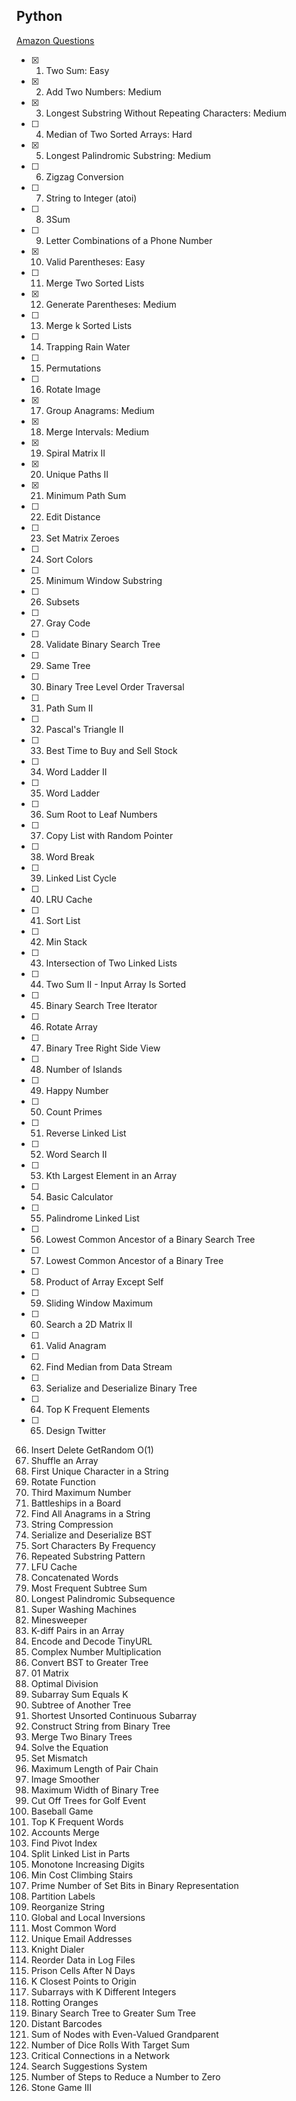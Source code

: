 ## Python

[Amazon Questions](https://leetcode.com/list/xyknlrg2/)

- [X] 1. Two Sum: Easy 
- [X] 2. Add Two Numbers: Medium
- [X] 3. Longest Substring Without Repeating Characters: Medium
- [ ] 4. Median of Two Sorted Arrays: Hard
- [X] 5. Longest Palindromic Substring: Medium
- [ ] 6. Zigzag Conversion
- [ ] 7. String to Integer (atoi)
- [ ] 8. 3Sum
- [ ] 9. Letter Combinations of a Phone Number
- [X] 10. Valid Parentheses: Easy
- [ ] 11. Merge Two Sorted Lists
- [X] 12. Generate Parentheses: Medium
- [ ] 13. Merge k Sorted Lists
- [ ] 14. Trapping Rain Water
- [ ] 15. Permutations
- [ ] 16. Rotate Image
- [X] 17. Group Anagrams: Medium
- [X] 18. Merge Intervals: Medium
- [X] 19. Spiral Matrix II
- [X] 20. Unique Paths II
- [X] 21. Minimum Path Sum
- [ ] 22. Edit Distance
- [ ] 23. Set Matrix Zeroes
- [ ] 24. Sort Colors
- [ ] 25. Minimum Window Substring
- [ ] 26. Subsets
- [ ] 27. Gray Code
- [ ] 28. Validate Binary Search Tree
- [ ] 29. Same Tree
- [ ] 30. Binary Tree Level Order Traversal
- [ ] 31. Path Sum II
- [ ] 32. Pascal's Triangle II
- [ ] 33. Best Time to Buy and Sell Stock
- [ ] 34. Word Ladder II
- [ ] 35. Word Ladder
- [ ] 36. Sum Root to Leaf Numbers
- [ ] 37. Copy List with Random Pointer
- [ ] 38. Word Break
- [ ] 39. Linked List Cycle
- [ ] 40. LRU Cache
- [ ] 41. Sort List
- [ ] 42. Min Stack
- [ ] 43. Intersection of Two Linked Lists
- [ ] 44. Two Sum II - Input Array Is Sorted
- [ ] 45. Binary Search Tree Iterator
- [ ] 46. Rotate Array
- [ ] 47. Binary Tree Right Side View
- [ ] 48. Number of Islands
- [ ] 49. Happy Number
- [ ] 50. Count Primes
- [ ] 51. Reverse Linked List
- [ ] 52. Word Search II
- [ ] 53. Kth Largest Element in an Array
- [ ] 54. Basic Calculator
- [ ] 55. Palindrome Linked List
- [ ] 56. Lowest Common Ancestor of a Binary Search Tree
- [ ] 57. Lowest Common Ancestor of a Binary Tree
- [ ] 58. Product of Array Except Self
- [ ] 59. Sliding Window Maximum
- [ ] 60. Search a 2D Matrix II
- [ ] 61. Valid Anagram
- [ ] 62. Find Median from Data Stream
- [ ] 63. Serialize and Deserialize Binary Tree
- [ ] 64. Top K Frequent Elements
- [ ] 65. Design Twitter
66. Insert Delete GetRandom O(1)
67. Shuffle an Array
68. First Unique Character in a String
69. Rotate Function
70. Third Maximum Number
71. Battleships in a Board
72. Find All Anagrams in a String
73. String Compression
74. Serialize and Deserialize BST
75. Sort Characters By Frequency
76. Repeated Substring Pattern
77. LFU Cache
78. Concatenated Words
79. Most Frequent Subtree Sum
80. Longest Palindromic Subsequence
81. Super Washing Machines
82. Minesweeper
83. K-diff Pairs in an Array
84. Encode and Decode TinyURL
85. Complex Number Multiplication
86. Convert BST to Greater Tree
87. 01 Matrix
88. Optimal Division
89. Subarray Sum Equals K
90. Subtree of Another Tree
91. Shortest Unsorted Continuous Subarray
92. Construct String from Binary Tree
93. Merge Two Binary Trees
94. Solve the Equation
95. Set Mismatch
96. Maximum Length of Pair Chain
97. Image Smoother
98. Maximum Width of Binary Tree
99. Cut Off Trees for Golf Event
100. Baseball Game
101. Top K Frequent Words
102. Accounts Merge
103. Find Pivot Index
104. Split Linked List in Parts
105. Monotone Increasing Digits
106. Min Cost Climbing Stairs
107. Prime Number of Set Bits in Binary Representation
108. Partition Labels
109. Reorganize String
110. Global and Local Inversions
111. Most Common Word
112. Unique Email Addresses
113. Knight Dialer
114. Reorder Data in Log Files
115. Prison Cells After N Days
116. K Closest Points to Origin
117. Subarrays with K Different Integers
118. Rotting Oranges
119. Binary Search Tree to Greater Sum Tree
120. Distant Barcodes
121. Sum of Nodes with Even-Valued Grandparent
122. Number of Dice Rolls With Target Sum
123. Critical Connections in a Network
124. Search Suggestions System
125. Number of Steps to Reduce a Number to Zero
126. Stone Game III


